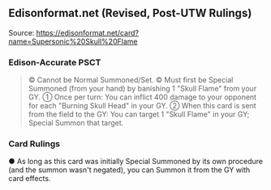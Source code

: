 
## Edisonformat.net (Revised, Post-UTW Rulings)

Source: https://edisonformat.net/card?name=Supersonic%20Skull%20Flame

### Edison-Accurate PSCT

> © Cannot be Normal Summoned/Set.
> © Must first be Special Summoned (from your hand) by banishing 1 "Skull Flame" from your GY.
> ① Once per turn: You can inflict 400 damage to your opponent for each "Burning Skull Head" in your GY.
> ② When this card is sent from the field to the GY: You can target 1 "Skull Flame" in your GY; Special Summon that target.

### Card Rulings

● As long as this card was initially Special Summoned by its own procedure (and the summon wasn't negated),
you can Summon it from the GY with card effects.
            